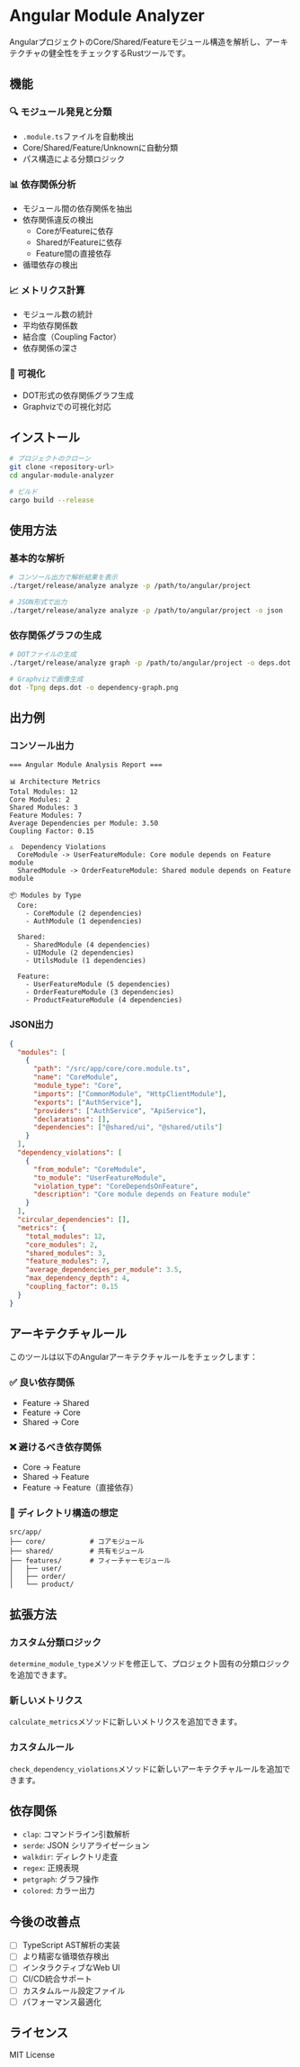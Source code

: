# Angular Module Analyzer

AngularプロジェクトのCore/Shared/Featureモジュール構造を解析し、アーキテクチャの健全性をチェックするRustツールです。

## 機能

### 🔍 モジュール発見と分類
- `.module.ts`ファイルを自動検出
- Core/Shared/Feature/Unknownに自動分類
- パス構造による分類ロジック

### 📊 依存関係分析
- モジュール間の依存関係を抽出
- 依存関係違反の検出
  - CoreがFeatureに依存
  - SharedがFeatureに依存
  - Feature間の直接依存
- 循環依存の検出

### 📈 メトリクス計算
- モジュール数の統計
- 平均依存関係数
- 結合度（Coupling Factor）
- 依存関係の深さ

### 🎨 可視化
- DOT形式の依存関係グラフ生成
- Graphvizでの可視化対応

## インストール

```bash
# プロジェクトのクローン
git clone <repository-url>
cd angular-module-analyzer

# ビルド
cargo build --release
```

## 使用方法

### 基本的な解析

```bash
# コンソール出力で解析結果を表示
./target/release/analyze analyze -p /path/to/angular/project

# JSON形式で出力
./target/release/analyze analyze -p /path/to/angular/project -o json
```

### 依存関係グラフの生成

```bash
# DOTファイルの生成
./target/release/analyze graph -p /path/to/angular/project -o deps.dot

# Graphvizで画像生成
dot -Tpng deps.dot -o dependency-graph.png
```

## 出力例

### コンソール出力
```
=== Angular Module Analysis Report ===

📊 Architecture Metrics
Total Modules: 12
Core Modules: 2
Shared Modules: 3
Feature Modules: 7
Average Dependencies per Module: 3.50
Coupling Factor: 0.15

⚠️  Dependency Violations
  CoreModule -> UserFeatureModule: Core module depends on Feature module
  SharedModule -> OrderFeatureModule: Shared module depends on Feature module

📦 Modules by Type
  Core:
    - CoreModule (2 dependencies)
    - AuthModule (1 dependencies)
  
  Shared:
    - SharedModule (4 dependencies)
    - UIModule (2 dependencies)
    - UtilsModule (1 dependencies)
  
  Feature:
    - UserFeatureModule (5 dependencies)
    - OrderFeatureModule (3 dependencies)
    - ProductFeatureModule (4 dependencies)
```

### JSON出力
```json
{
  "modules": [
    {
      "path": "/src/app/core/core.module.ts",
      "name": "CoreModule",
      "module_type": "Core",
      "imports": ["CommonModule", "HttpClientModule"],
      "exports": ["AuthService"],
      "providers": ["AuthService", "ApiService"],
      "declarations": [],
      "dependencies": ["@shared/ui", "@shared/utils"]
    }
  ],
  "dependency_violations": [
    {
      "from_module": "CoreModule",
      "to_module": "UserFeatureModule",
      "violation_type": "CoreDependsOnFeature",
      "description": "Core module depends on Feature module"
    }
  ],
  "circular_dependencies": [],
  "metrics": {
    "total_modules": 12,
    "core_modules": 2,
    "shared_modules": 3,
    "feature_modules": 7,
    "average_dependencies_per_module": 3.5,
    "max_dependency_depth": 4,
    "coupling_factor": 0.15
  }
}
```

## アーキテクチャルール

このツールは以下のAngularアーキテクチャルールをチェックします：

### ✅ 良い依存関係
- Feature → Shared
- Feature → Core
- Shared → Core

### ❌ 避けるべき依存関係
- Core → Feature
- Shared → Feature
- Feature → Feature（直接依存）

### 📁 ディレクトリ構造の想定
```
src/app/
├── core/           # コアモジュール
├── shared/         # 共有モジュール
├── features/       # フィーチャーモジュール
│   ├── user/
│   ├── order/
│   └── product/
```

## 拡張方法

### カスタム分類ロジック
`determine_module_type`メソッドを修正して、プロジェクト固有の分類ロジックを追加できます。

### 新しいメトリクス
`calculate_metrics`メソッドに新しいメトリクスを追加できます。

### カスタムルール
`check_dependency_violations`メソッドに新しいアーキテクチャルールを追加できます。

## 依存関係

- `clap`: コマンドライン引数解析
- `serde`: JSON シリアライゼーション
- `walkdir`: ディレクトリ走査
- `regex`: 正規表現
- `petgraph`: グラフ操作
- `colored`: カラー出力

## 今後の改善点

- [ ] TypeScript AST解析の実装
- [ ] より精密な循環依存検出
- [ ] インタラクティブなWeb UI
- [ ] CI/CD統合サポート
- [ ] カスタムルール設定ファイル
- [ ] パフォーマンス最適化

## ライセンス

MIT License